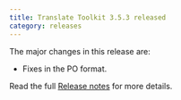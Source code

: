 ```yaml
---
title: Translate Toolkit 3.5.3 released
category: releases
---
```


The major changes in this release are:

- Fixes in the PO format.

Read the full [Release notes](https://docs.translatehouse.org/projects/translate-toolkit/en/latest/releases/3.5.3.html) for more details.

